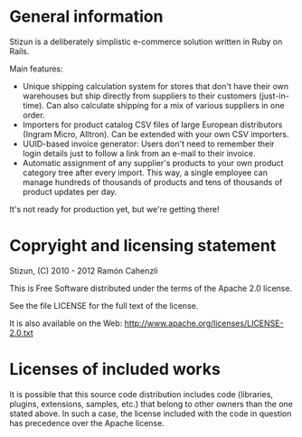 General information
===================

Stizun is a deliberately simplistic e-commerce solution written
in Ruby on Rails.

Main features:

 * Unique shipping calculation system for stores that don't have
   their own warehouses but ship directly from suppliers to their
   customers (just-in-time). Can also calculate shipping for a mix
   of various suppliers in one order.
 * Importers for product catalog CSV files of large European distributors 
   (Ingram Micro, Alltron). Can be extended with your own CSV importers.
 * UUID-based invoice generator: Users don't need to remember their
   login details just to follow a link from an e-mail to their
   invoice.
 * Automatic assignment of any supplier's products to your own product
   category tree after every import. This way, a single employee
   can manage hundreds of thousands of products and tens of thousands
   of product updates per day.


It's not ready for production yet, but we're getting there!


Copryight and licensing statement
=================================

Stizun, (C) 2010 - 2012 Ramón Cahenzli

This is Free Software distributed under the terms of the Apache 2.0 license.

See the file LICENSE for the full text of the license.

It is also available on the Web: http://www.apache.org/licenses/LICENSE-2.0.txt

Licenses of included works
==========================

It is possible that this source code distribution includes code (libraries,
plugins, extensions, samples, etc.) that belong to other owners than the one
stated above. In such a case, the license included with the code in question
has precedence over the Apache license.
